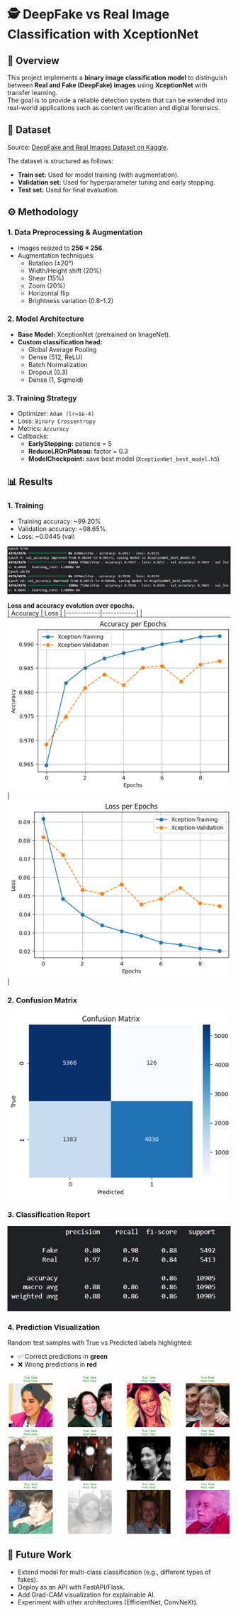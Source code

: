 # 🕵️ DeepFake vs Real Image Classification with XceptionNet

## 📌 Overview
This project implements a **binary image classification model** to distinguish between **Real and Fake (DeepFake) images** using **XceptionNet** with transfer learning.  
The goal is to provide a reliable detection system that can be extended into real-world applications such as content verification and digital forensics.  


## 📂 Dataset

Source: [DeepFake and Real Images Dataset on Kaggle](https://www.kaggle.com/datasets/manjilkarki/deepfake-and-real-images).

The dataset is structured as follows:
  - **Train set:** Used for model training (with augmentation).  
  - **Validation set:** Used for hyperparameter tuning and early stopping.  
  - **Test set:** Used for final evaluation.


## ⚙️ Methodology

### 1. **Data Preprocessing & Augmentation**
- Images resized to **256 × 256**.  
- Augmentation techniques:
  - Rotation (±20°)  
  - Width/Height shift (20%)  
  - Shear (15%)  
  - Zoom (20%)  
  - Horizontal flip  
  - Brightness variation (0.8–1.2)  

### 2. **Model Architecture**
- **Base Model:** XceptionNet (pretrained on ImageNet).  
- **Custom classification head:**
  - Global Average Pooling  
  - Dense (512, ReLU)  
  - Batch Normalization  
  - Dropout (0.3)  
  - Dense (1, Sigmoid)
 
### 3. **Training Strategy**
- Optimizer: `Adam (lr=1e-4)`  
- Loss: `Binary Crossentropy`  
- Metrics: `Accuracy`  
- Callbacks:
  - **EarlyStopping:** patience = 5  
  - **ReduceLROnPlateau:** factor = 0.3  
  - **ModelCheckpoint:** save best model (`XceptionNet_best_model.h5`)  


## 📊 Results

### 1. Training 
  - Training accuracy: ~99.20%
  - Validation accuracy: ~98.65%
  - Loss: ~0.0445 (val)

![Training](assets/Training.png)
    
**Loss and accuracy evolution over epochs.**  
| Accuracy | Loss |
|------------|------------|
| ![Accuracy](assets/Accuracy.png) | ![Loss](assets/Loss.png) |

### 2. Confusion Matrix 
![Confusion Matrix](assets/Confusion_Matrix.png)

### 3. Classification Report
![report](assets/classification_report.png)

### 4. Prediction Visualization
Random test samples with True vs Predicted labels highlighted:  
- ✅ Correct predictions in **green**  
- ❌ Wrong predictions in **red**

![Prediction](assets/Prediction.png)


## 📌 Future Work

- Extend model for multi-class classification (e.g., different types of fakes).
- Deploy as an API with FastAPI/Flask.
- Add Grad-CAM visualization for explainable AI.
- Experiment with other architectures (EfficientNet, ConvNeXt).
